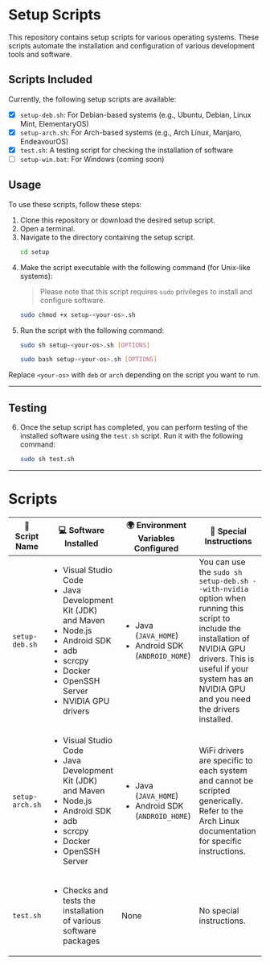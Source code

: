 # Setup Scripts

This repository contains setup scripts for various operating systems. These scripts automate the installation and configuration of various development tools and software.

## Scripts Included

Currently, the following setup scripts are available:

- [x] `setup-deb.sh`: For Debian-based systems (e.g., Ubuntu, Debian, Linux Mint, ElementaryOS)
- [x] `setup-arch.sh`: For Arch-based systems (e.g., Arch Linux, Manjaro, EndeavourOS)
- [x] `test.sh`: A testing script for checking the installation of software
- [ ] `setup-win.bat`: For Windows (coming soon)

## Usage

To use these scripts, follow these steps:

1. Clone this repository or download the desired setup script.
2. Open a terminal.
3. Navigate to the directory containing the setup script.
    ```bash
    cd setup
    ```
4. Make the script executable with the following command (for Unix-like systems):
   > Please note that this script requires `sudo` privileges to install and configure software.
    ```bash
    sudo chmod +x setup-<your-os>.sh
    ```
6. Run the script with the following command:
    ```bash
    sudo sh setup-<your-os>.sh [OPTIONS]
    ```
    ```bash
    sudo bash setup-<your-os>.sh [OPTIONS]
    ```

Replace `<your-os>` with `deb` or `arch` depending on the script you want to run.

---
## Testing

6. Once the setup script has completed, you can perform testing of the installed software using the `test.sh` script. Run it with the following command:
   ```bash
   sudo sh test.sh
   ```
---

# Scripts
| 📜 Script Name | 💻 Software Installed | 🌍 Environment Variables Configured | 📝 Special Instructions |
| --- | --- | --- | --- |
| `setup-deb.sh` | <ul><li>Visual Studio Code</li><li>Java Development Kit (JDK) and Maven</li><li>Node.js</li><li>Android SDK</li><li>adb</li><li>scrcpy</li><li>Docker</li><li>OpenSSH Server</li><li>NVIDIA GPU drivers</li></ul> | <ul><li>Java (`JAVA_HOME`)</li><li>Android SDK (`ANDROID_HOME`)</li></ul> | You can use the `sudo sh setup-deb.sh --with-nvidia` option when running this script to include the installation of NVIDIA GPU drivers. This is useful if your system has an NVIDIA GPU and you need the drivers installed.
| `setup-arch.sh` | <ul><li>Visual Studio Code</li><li>Java Development Kit (JDK) and Maven</li><li>Node.js</li><li>Android SDK</li><li>adb</li><li>scrcpy</li><li>Docker</li><li>OpenSSH Server</li></ul> | <ul><li>Java (`JAVA_HOME`)</li><li>Android SDK (`ANDROID_HOME`)</li></ul> | WiFi drivers are specific to each system and cannot be scripted generically. Refer to the Arch Linux documentation for specific instructions. |
| `test.sh` | <ul><li>Checks and tests the installation of various software packages</li></ul> | None | No special instructions. |
